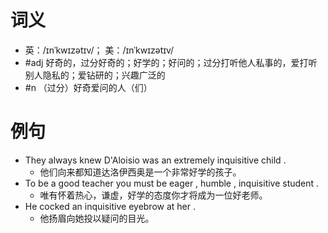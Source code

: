 # 词义
- 英：/ɪnˈkwɪzətɪv/； 美：/ɪnˈkwɪzətɪv/
- #adj 好奇的，过分好奇的；好学的；好问的；过分打听他人私事的，爱打听别人隐私的；爱钻研的；兴趣广泛的
- #n （过分）好奇爱问的人（们）
# 例句
- They always knew D'Aloisio was an extremely inquisitive child .
	- 他们向来都知道达洛伊西奥是一个非常好学的孩子。
- To be a good teacher you must be eager , humble , inquisitive student .
	- 唯有怀着热心，谦虚，好学的态度你才将成为一位好老师。
- He cocked an inquisitive eyebrow at her .
	- 他扬眉向她投以疑问的目光。

